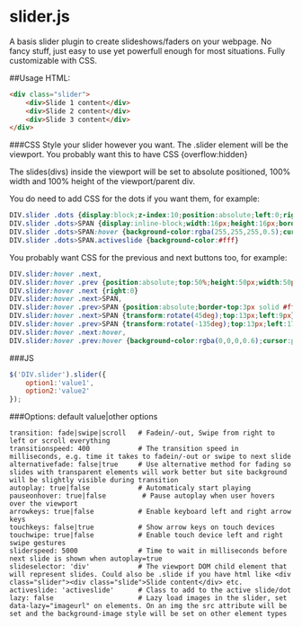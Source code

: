 # slider.js
A basis slider plugin to create slideshows/faders on your webpage. No fancy stuff, just easy to use yet powerfull enough for most situations. Fully customizable with CSS.


##Usage
HTML:
```html
<div class="slider">
    <div>Slide 1 content</div>
    <div>Slide 2 content</div>
    <div>Slide 3 content</div>
</div>
```

###CSS
Style your slider however you want.
The .slider element will be the viewport. You probably want this to have CSS {overflow:hidden}

The slides(divs) inside the viewport will be set to absolute positioned, 100% width and 100% height of the viewport/parent div.

You do need to add CSS for the dots if you want them, for example:
```css
DIV.slider .dots {display:block;z-index:10;position:absolute;left:0;right:0;text-align:center}
DIV.slider .dots>SPAN {display:inline-block;width:16px;height:16px;border-radius:10px;border:1px solid #fff;margin:10px 5px 0;color:transparent;font-size:11px;line-height:15px}
DIV.slider .dots>SPAN:hover {background-color:rgba(255,255,255,0.5);cursor:pointer}
DIV.slider .dots>SPAN.activeslide {background-color:#fff}
```
You probably want CSS for the previous and next buttons too, for example:
```css
DIV.slider:hover .next,
DIV.slider:hover .prev {position:absolute;top:50%;height:50px;width:50px;border-radius:50px;border:2px transparent #fff;margin:-27px 25px 0;z-index:10;background-color:rgba(0,0,0,0.25)}
DIV.slider:hover .next {right:0}
DIV.slider:hover .next>SPAN,
DIV.slider:hover .prev>SPAN {position:absolute;border-top:3px solid #fff;border-right:3px solid #fff;width:20px;height:20px}
DIV.slider:hover .next>SPAN {transform:rotate(45deg);top:13px;left:9px}
DIV.slider:hover .prev>SPAN {transform:rotate(-135deg);top:13px;left:17px}
DIV.slider:hover .next:hover,
DIV.slider:hover .prev:hover {background-color:rgba(0,0,0,0.6);cursor:pointer}
```

###JS
```javascript
$('DIV.slider').slider({
    option1:'value1',
    option2:'value2'
});
```

###Options: default value|other options
```
transition: fade|swipe|scroll   # Fadein/-out, Swipe from right to left or scroll everything
transitionspeed: 400            # The transition speed in milliseconds, e.g. time it takes to fadein/-out or swipe to next slide
alternativefade: false|true     # Use alternative method for fading so slides with transparent elements will work better but site background will be slightly visible during transition
autoplay: true|false            # Automaticaly start playing
pauseonhover: true|false         # Pause autoplay when user hovers over the viewport
arrowkeys: true|false           # Enable keyboard left and right arrow keys
touchkeys: false|true           # Show arrow keys on touch devices
touchwipe: true|false           # Enable touch device left and right swipe gestures
sliderspeed: 5000               # Time to wait in milliseconds before next slide is shown when autoplay=true
slideselector: 'div'            # The viewport DOM child element that will represent slides. Could also be .slide if you have html like <div class="slider"><div class="slide">Slide content</div> etc.
activeslide: 'activeslide'      # Class to add to the active slide/dot
lazy: false                     # Lazy load images in the slider, set data-lazy="imageurl" on elements. On an img the src attribute will be set and the background-image style will be set on other element types
```
